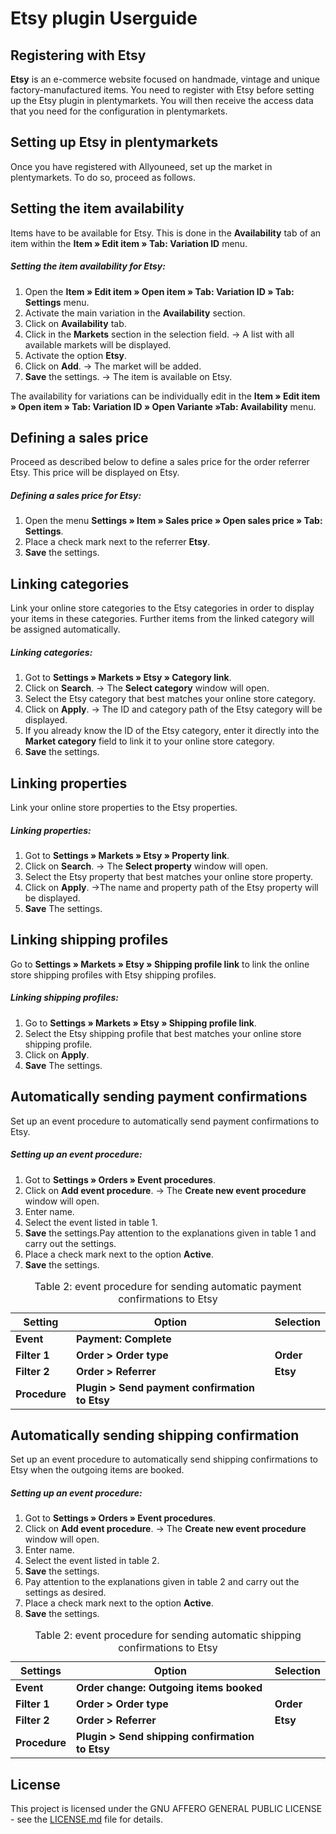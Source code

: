 

# Etsy plugin Userguide

<div class="container-toc"></div>

## Registering with Etsy

**Etsy** is an e-commerce website focused on handmade, vintage and unique factory-manufactured items. You need to register with Etsy before setting up the Etsy plugin in plentymarkets. You will then receive the access data that you need for the configuration in plentymarkets.


## Setting up Etsy in plentymarkets

Once you have registered with Allyouneed, set up the market in plentymarkets. To do so, proceed as follows.

## Setting the item availability

Items have to be available for Etsy. This is done in the **Availability** tab of an item within the **Item » Edit item » Tab: Variation ID** menu.

##### Setting the item availability for Etsy:

1. Open the **Item » Edit item » Open item » Tab: Variation ID » Tab: Settings** menu.
2. Activate the main variation in the **Availability** section.
3. Click on **Availability** tab.
4. Click in the **Markets** section in the selection field. 
    → A list with all available markets will be displayed.
5. Activate the option **Etsy**.
6. Click on **Add**.
    → The market will be added.
7. **Save** the settings.
    → The item is available on Etsy.

The availability for variations can be individually edit in the **Item » Edit item » Open item » Tab: Variation ID » Open Variante »Tab: Availability** menu.

## Defining a sales price

Proceed as described below to define a sales price for the order referrer Etsy. This price will be displayed on Etsy.  

##### Defining a sales price for Etsy:

1. Open the menu **Settings » Item » Sales price » Open sales price » Tab: Settings**.
2. Place a check mark next to the referrer **Etsy**.
3. **Save** the settings.

## Linking categories

Link your online store categories to the Etsy categories in order to display your items in these categories. Further items from the linked category will be assigned automatically.

##### Linking categories:

1. Got to **Settings » Markets » Etsy » Category link**.
2. Click on **Search**.
    → The **Select category** window will open.
3. Select the Etsy category that best matches your online store category.
4. Click on **Apply**.
    → The ID and category path of the Etsy category will be displayed.
5. If you already know the ID of the Etsy category, enter it directly into the **Market category** field to link it to your online store category.
6. **Save** the settings.

## Linking properties

Link your online store properties to the Etsy properties.

##### Linking properties:

1. Got to **Settings » Markets » Etsy » Property link**.
2. Click on **Search**.
    → The **Select property** window will open.
3. Select the Etsy property that best matches your online store property.
4. Click on **Apply**.
    →The name and property path of the Etsy property will be displayed.
5. **Save** The settings.

## Linking shipping profiles

Go to **Settings » Markets » Etsy » Shipping profile link** to link the online store shipping profiles with Etsy shipping profiles. 

##### Linking shipping profiles:

1. Go to **Settings » Markets » Etsy » Shipping profile link**.
2. Select the Etsy shipping profile that best matches your online store shipping profile.
3. Click on **Apply**.
4. **Save** The settings.

## Automatically sending payment confirmations

Set up an event procedure to automatically send payment confirmations to Etsy.

##### Setting up an event procedure:

1. Got to **Settings » Orders » Event procedures**.
2. Click on **Add event procedure**.
→ The **Create new event procedure** window will open.
3. Enter name.
4. Select the event listed in table 1.
5. **Save** the settings.Pay attention to the explanations given in table 1 and carry out the settings.
7. Place a check mark next to the option **Active**.
8. **Save** the settings.

<table>
	<thead>
		<th>
			Setting
		</th>
		<th>
			Option
		</th>
<th>
			Selection
		</th>
	</thead>
	<tbody>
      <tr>
         <td><strong>Event</strong></td>
         <td><strong>Payment: Complete</strong></td> 
<td></td>
      </tr>
      <tr>
         <td><strong>Filter 1</strong></td>
         <td><strong>Order > Order type</strong></td>
<td><strong>Order</strong></td>
      </tr>
<tr>
         <td><strong>Filter 2</strong></td>
         <td><strong>Order > Referrer</strong></td>
<td><strong>Etsy</strong></td>
      </tr>
      <tr>
         <td><strong>Procedure</strong></td>
         <td><strong>Plugin > Send payment confirmation to Etsy</strong></td>
<td>&nbsp;</td>
      </tr>
</tbody>
	<caption>
		Table 2: event procedure for sending automatic payment confirmations to Etsy
	</caption>
</table>

## Automatically sending shipping confirmation

Set up an event procedure to automatically send shipping confirmations to Etsy when the outgoing items are booked.

##### Setting up an event procedure:

1. Got to **Settings » Orders » Event procedures**.
2. Click on **Add event procedure**.
→ The **Create new event procedure** window will open.
3. Enter name.
4. Select the event listed in table 2.
5. **Save** the settings.
6. Pay attention to the explanations given in table 2 and carry out the settings as desired.
7. Place a check mark next to the option **Active**.
8. **Save** the settings.


<table>
	<thead>
		<th>
			Settings
		</th>
		<th>
			Option
		</th>
<th>
			Selection
		</th>
	</thead>
	<tbody>
      <tr>
         <td><strong>Event</strong></td>
         <td><strong>Order change: Outgoing items booked</strong></td> 
<td></td>
      </tr>
      <tr>
         <td><strong>Filter 1</strong></td>
         <td><strong>Order > Order type</strong></td>
<td><strong>Order</strong></td>
      </tr>
<tr>
         <td><strong>Filter 2</strong></td>
         <td><strong>Order > Referrer</strong></td>
<td><strong>Etsy</strong></td>
      </tr>
      <tr>
         <td><strong>Procedure</strong></td>
         <td><strong>Plugin > Send shipping confirmation to Etsy</strong></td>
<td>&nbsp;</td>
      </tr>
</tbody>
	<caption>
		Table 2: event procedure for sending automatic shipping confirmations to Etsy
	</caption>
</table>


## License
 
This project is licensed under the GNU AFFERO GENERAL PUBLIC LICENSE - see the [LICENSE.md](/LICENSE.md) file for details.
